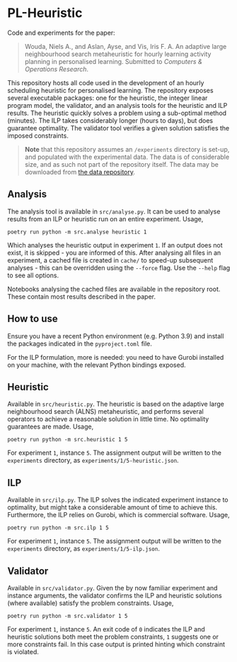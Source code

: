 # PL-Heuristic

Code and experiments for the paper:

> Wouda, Niels A., and Aslan, Ayse, and Vis, Iris F. A. An adaptive large 
> neighbourhood search metaheuristic for hourly learning activity planning in
> personalised learning. Submitted to _Computers & Operations Research_.

This repository hosts all code used in the development of an hourly
scheduling heuristic for personalised learning. The repository exposes
several executable packages: one for the heuristic, the integer linear program
model, the validator, and an analysis tools for the heuristic and ILP results.
The heuristic quickly solves a problem using a sub-optimal method (minutes). 
The ILP takes considerably longer (hours to days), but does guarantee 
optimality. The validator tool verifies a given solution satisfies the imposed 
constraints.

> **Note** that this repository assumes an `/experiments` directory is
set-up, and populated with the experimental data. The data is of considerable
size, and as such not part of the repository itself. The data may be downloaded
from [the data repository](https://doi.org/10.34894/E2L6WC).

## Analysis

The analysis tool is available in `src/analyse.py`. It can be used to analyse 
results from an ILP or heuristic run on an entire experiment. Usage,

```
poetry run python -m src.analyse heuristic 1
```

Which analyses the heuristic output in experiment `1`. If an output does not
exist, it is skipped - you are informed of this. After analysing all files in an
experiment, a cached file is created in `cache/` to speed-up subsequent
analyses - this can be overridden using the `--force` flag. Use the `--help`
flag to see all options. 

Notebooks analysing the cached files are available in the repository root.
These contain most results described in the paper.

## How to use

Ensure you have a recent Python environment (e.g. Python 3.9) and install the
packages indicated in the `pyproject.toml` file.

For the ILP formulation, more is needed: you need to have Gurobi installed on
your machine, with the relevant Python bindings exposed.

## Heuristic

Available in `src/heuristic.py`. The heuristic is based on the adaptive
large neighbourhood search (ALNS) metaheuristic, and performs several
operators to achieve a reasonable solution in little time. No
optimality guarantees are made. Usage,

```
poetry run python -m src.heuristic 1 5
```

For experiment `1`, instance `5`. The assignment output will be written
to the `experiments` directory, as `experiments/1/5-heuristic.json`.

## ILP

Available in `src/ilp.py`. The ILP solves the indicated experiment instance
to optimality, but might take a considerable amount of time to achieve
this. Furthermore, the ILP relies on Gurobi, which is commercial
software. Usage,

```
poetry run python -m src.ilp 1 5
```

For experiment `1`, instance `5`. The assignment output will be written
to the `experiments` directory, as `experiments/1/5-ilp.json`.

## Validator

Available in `src/validator.py`. Given the by now familiar experiment and
instance arguments, the validator confirms the ILP and heuristic
solutions (where available) satisfy the problem constraints. Usage,

```
poetry run python -m src.validator 1 5
```

For experiment `1`, instance `5`. An exit code of `0` indicates the ILP and
heuristic solutions both meet the problem constraints, `1` suggests one or more
constraints fail. In this case output is printed hinting which constraint is
violated.
